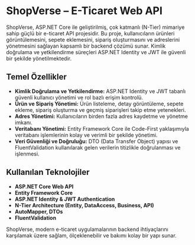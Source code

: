 # ShopVerse – E-Ticaret Web API

ShopVerse, ASP.NET Core ile geliştirilmiş, çok katmanlı (N-Tier) mimariye sahip güçlü bir e-ticaret API projesidir. Bu proje, kullanıcıların ürünleri görüntülemesini, sepete eklemesini, sipariş oluşturmasını ve adreslerini yönetmesini sağlayan kapsamlı bir backend çözümü sunar. Kimlik doğrulama ve yetkilendirme süreçleri ASP.NET Identity ve JWT ile güvenli bir şekilde yönetilmektedir.

## Temel Özellikler

* **Kimlik Doğrulama ve Yetkilendirme:** ASP.NET Identity ve JWT tabanlı güvenli kullanıcı yönetimi ve rol bazlı erişim kontrolü.
* **Ürün ve Sipariş Yönetimi:** Ürün listeleme, detay görüntüleme, sepete ekleme, sipariş oluşturma ve geçmiş siparişleri takip etme yetenekleri.
* **Adres Yönetimi:** Kullanıcıların birden fazla adres kaydetme ve yönetme imkanı.
* **Veritabanı Yönetimi:** Entity Framework Core ile Code-First yaklaşımıyla veritabanı işlemlerinin kolay ve verimli bir şekilde yönetimi.
* **Veri Güvenliği ve Doğruluğu:** DTO (Data Transfer Object) yapısı ve FluentValidation kullanılarak gelen verilerin titizlikle doğrulanması ve işlenmesi.

## Kullanılan Teknolojiler

* **ASP.NET Core Web API**
* **Entity Framework Core**
* **ASP.NET Identity & JWT Authentication**
* **N-Tier Architecture (Entity, DataAccess, Business, API)**
* **AutoMapper, DTOs**
* **FluentValidation**

ShopVerse, modern e-ticaret uygulamalarının backend ihtiyaçlarını karşılamak üzere sağlam, ölçeklenebilir ve bakımı kolay bir yapı sunar.
